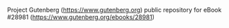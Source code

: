 Project Gutenberg (https://www.gutenberg.org) public repository for eBook #28981 (https://www.gutenberg.org/ebooks/28981)
